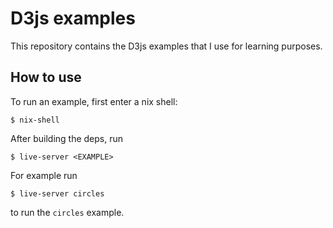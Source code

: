 # D3js examples

This repository contains the D3js examples that I use for learning purposes.

## How to use

To run an example, first enter a nix shell:

```
$ nix-shell
```

After building the deps, run

```
$ live-server <EXAMPLE>
```

For example run

```
$ live-server circles
```

to run the `circles` example.
